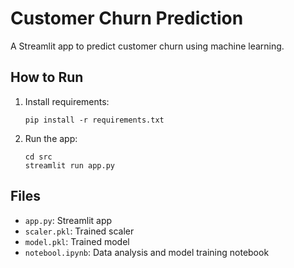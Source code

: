 # Customer Churn Prediction

A Streamlit app to predict customer churn using machine learning.

## How to Run

1. Install requirements:
   ```
   pip install -r requirements.txt
   ```
2. Run the app:
   ```
   cd src
   streamlit run app.py
   ```

## Files

- `app.py`: Streamlit app
- `scaler.pkl`: Trained scaler
- `model.pkl`: Trained model
- `notebool.ipynb`: Data analysis and model training notebook